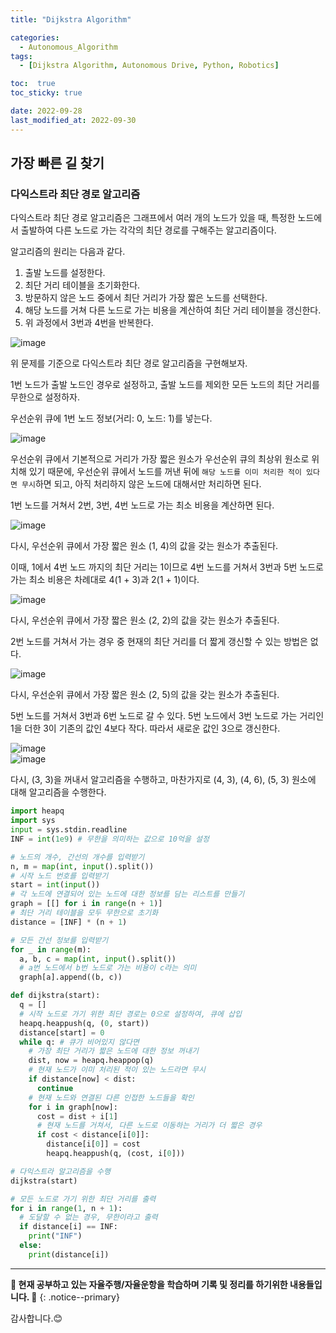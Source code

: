 ```yaml
---
title: "Dijkstra Algorithm"

categories:
  - Autonomous_Algorithm
tags:
  - [Dijkstra Algorithm, Autonomous Drive, Python, Robotics]

toc:  true
toc_sticky: true

date: 2022-09-28
last_modified_at: 2022-09-30
---
```


## 가장 빠른 길 찾기  

### 다익스트라 최단 경로 알고리즘  

다익스트라 최단 경로 알고리즘은 그래프에서 여러 개의 노드가 있을 때, 특정한 노드에서 출발하여 다른 노드로 가는 각각의 최단 경로를 구해주는 알고리즘이다.  

알고리즘의 원리는 다음과 같다.  

1. 출발 노드를 설정한다.  
2. 최단 거리 테이블을 초기화한다.  
3. 방문하지 않은 노드 중에서 최단 거리가 가장 짧은 노드를 선택한다.  
4. 해당 노드를 거쳐 다른 노드로 가는 비용을 계산하여 최단 거리 테이블을 갱신한다.  
5. 위 과정에서 3번과 4번을 반복한다.  

![image](https://user-images.githubusercontent.com/37467408/193202671-b31bb91a-bb8b-48cf-8083-f9afecfc5756.png)  

위 문제를 기준으로 다익스트라 최단 경로 알고리즘을 구현해보자.  

1번 노드가 출발 노드인 경우로 설정하고, 출발 노드를 제외한 모든 노드의 최단 거리를 무한으로 설정하자.  

우선순위 큐에 1번 노드 정보(거리: 0, 노드: 1)를 넣는다.  

![image](https://user-images.githubusercontent.com/37467408/193203080-b0c178b4-349d-4c63-b07f-4e17390e152b.png)  

우선순위 큐에서 기본적으로 거리가 가장 짧은 원소가 우선순위 큐의 최상위 원소로 위치해 있기 때문에, 우선순위 큐에서 노드를 꺼낸 뒤에 `해당 노드를 이미 처리한 적이 있다면 무시`하면 되고, 아직 처리하지 않은 노드에 대해서만 처리하면 된다.  

1번 노드를 거쳐서 2번, 3번, 4번 노드로 가는 최소 비용을 계산하면 된다.  

![image](https://user-images.githubusercontent.com/37467408/193203617-98430e10-68c8-48ad-9dfc-7ada0303d92b.png)  

다시, 우선순위 큐에서 가장 짧은 원소 (1, 4)의 값을 갖는 원소가 추출된다.  

이때, 1에서 4번 노드 까지의 최단 거리는 1이므로 4번 노드를 거쳐서 3번과 5번 노드로 가는 최소 비용은 차례대로 4(1 + 3)과 2(1 + 1)이다.  

![image](https://user-images.githubusercontent.com/37467408/193204923-ea8a99ae-1735-4703-aea3-c9b303b09d37.png)  

다시, 우선순위 큐에서 가장 짧은 원소 (2, 2)의 값을 갖는 원소가 추출된다.  

2번 노드를 거쳐서 가는 경우 중 현재의 최단 거리를 더 짧게 갱신할 수 있는 방법은 없다.  

![image](https://user-images.githubusercontent.com/37467408/193206274-641b2082-a029-45bd-9fcc-0281d56cb336.png)  

다시, 우선순위 큐에서 가장 짧은 원소 (2, 5)의 값을 갖는 원소가 추출된다.  

5번 노드를 거쳐서 3번과 6번 노드로 갈 수 있다. 5번 노드에서 3번 노드로 가는 거리인 1을 더한 3이 기존의 값인 4보다 작다. 따라서 새로운 값인 3으로 갱신한다.  

![image](https://user-images.githubusercontent.com/37467408/193207373-41c9eec5-31a2-49cf-90c7-db3f70e7498f.png)  
![image](https://user-images.githubusercontent.com/37467408/193207413-07ccad85-299f-4aa7-baba-6a99853a4f32.png)  

다시, (3, 3)을 꺼내서 알고리즘을 수행하고, 마찬가지로 (4, 3), (4, 6), (5, 3) 원소에 대해 알고리즘을 수행한다.  

```python
import heapq
import sys
input = sys.stdin.readline
INF = int(1e9) # 무한을 의미하는 값으로 10억을 설정

# 노드의 개수, 간선의 개수를 입력받기
n, m = map(int, input().split())
# 시작 노드 번호를 입력받기
start = int(input())
# 각 노드에 연결되어 있는 노드에 대한 정보를 담는 리스트를 만들기
graph = [[] for i in range(n + 1)]
# 최단 거리 테이블을 모두 무한으로 초기화
distance = [INF] * (n + 1)

# 모든 간선 정보를 입력받기
for _ in range(m):
  a, b, c = map(int, input().split())
  # a번 노드에서 b번 노드로 가는 비용이 c라는 의미
  graph[a].append((b, c))

def dijkstra(start):
  q = []
  # 시작 노드로 가기 위한 최단 경로는 0으로 설정하여, 큐에 삽입
  heapq.heappush(q, (0, start))
  distance[start] = 0
  while q: # 큐가 비어있지 않다면
    # 가장 최단 거리가 짧은 노드에 대한 정보 꺼내기
    dist, now = heapq.heappop(q)
    # 현재 노드가 이미 처리된 적이 있는 노드라면 무시
    if distance[now] < dist:
      continue
    # 현재 노드와 연결된 다른 인접한 노드들을 확인
    for i in graph[now]:
      cost = dist + i[1]
      # 현재 노드를 거쳐서, 다른 노드로 이동하는 거리가 더 짧은 경우
      if cost < distance[i[0]]:
        distance[i[0]] = cost
        heapq.heappush(q, (cost, i[0]))

# 다익스트라 알고리즘을 수행
dijkstra(start)

# 모든 노드로 가기 위한 최단 거리를 출력
for i in range(1, n + 1):
  # 도달할 수 없는 경우, 무한이라고 출력
  if distance[i] == INF:
    print("INF")
  else:
    print(distance[i])
```  

---
**🐢 현재 공부하고 있는 자율주행/자율운항을 학습하며 기록 및 정리를 하기위한 내용들입니다. 🐢**
{: .notice--primary}   

감사합니다.😊
